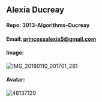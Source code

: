 ## Alexia Ducreay
#### Repo: 3013-Algorithms-Ducreay
#### Email: princessalexia5@gmail.com
#### Image:
![IMG_20180110_001701_281](https://user-images.githubusercontent.com/48137129/149173583-edf3700d-e81b-48cc-9997-fb3e3d26880c.jpg)
#### Avatar:
![48137129](https://user-images.githubusercontent.com/48137129/149173830-901e4348-0fd0-4858-835e-4282e8a98b63.png)
